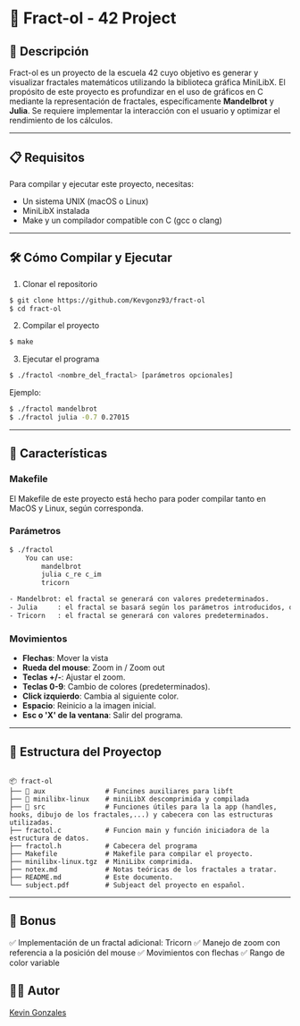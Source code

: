 # 📢 Fract-ol - 42 Project

## 📜 Descripción

Fract-ol es un proyecto de la escuela 42 cuyo objetivo es generar y visualizar fractales matemáticos utilizando la biblioteca gráfica MiniLibX.
El propósito de este proyecto es profundizar en el uso de gráficos en C mediante la representación de fractales, específicamente **Mandelbrot** y **Julia**. Se requiere implementar la interacción con el usuario y optimizar el rendimiento de los cálculos.

---

## 📋 Requisitos

Para compilar y ejecutar este proyecto, necesitas:

- Un sistema UNIX (macOS o Linux)
- MiniLibX instalada
- Make y un compilador compatible con C (gcc o clang)

---

## 🛠️ Cómo Compilar y Ejecutar

1. Clonar el repositorio

```bash
$ git clone https://github.com/Kevgonz93/fract-ol
$ cd fract-ol
```

2. Compilar el proyecto

```bash
$ make
```

3. Ejecutar el programa

```bash
$ ./fractol <nombre_del_fractal> [parámetros opcionales]
```

Ejemplo:

```bash
$ ./fractol mandelbrot
$ ./fractol julia -0.7 0.27015
```

---

## 🚀 Características

### Makefile

El Makefile de este proyecto está hecho para poder compilar tanto en MacOS y Linux, según corresponda.

### Parámetros

```bash
$ ./fractol
	You can use:
		mandelbrot
		julia c_re c_im
		tricorn

- Mandelbrot: el fractal se generará con valores predeterminados.
- Julia		: el fractal se basará según los parámetros introducidos, que corresponden al valor de C.
- Tricorn	: el fractal se generará con valores predeterminados.
```

### Movimientos

- **Flechas**: Mover la vista
- **Rueda del mouse**: Zoom in / Zoom out
- **Teclas +/-**: Ajustar el zoom.
- **Teclas 0-9**: Cambio de colores (predeterminados).
- **Click izquierdo**: Cambia al siguiente color.
- **Espacio**: Reinicio a la imagen inicial.
- **Esc o 'X' de la ventana**: Salir del programa.

---

## 📂 Estructura del Proyectop

```

📦 fract-ol
├── 📂 aux 				# Funcines auxiliares para libft
├── 📂 minilibx-linux 	# miniLibX descomprimida y compilada
├── 📂 src 				# Funciones útiles para la la app (handles, hooks, dibujo de los fractales,...) y cabecera con las estructuras utilizadas.
├── fractol.c 			# Funcion main y función iniciadora de la estructura de datos.
├── fractol.h 			# Cabecera del programa
├── Makefile 			# Makefile para compilar el proyecto.
├── minilibx-linux.tgz	# MiniLibx comprimida.
├── notex.md 			# Notas teóricas de los fractales a tratar.
├── README.md 			# Este documento.
└── subject.pdf 		# Subjeact del proyecto en español.

```

---

## 📝 Bonus

✅ Implementación de un fractal adicional: Tricorn
✅ Manejo de zoom con referencia a la posición del mouse
✅ Movimientos con flechas
✅ Rango de color variable

## 🧑‍💻 Autor

[Kevin Gonzales](https://github.com/Kevgonz93)
